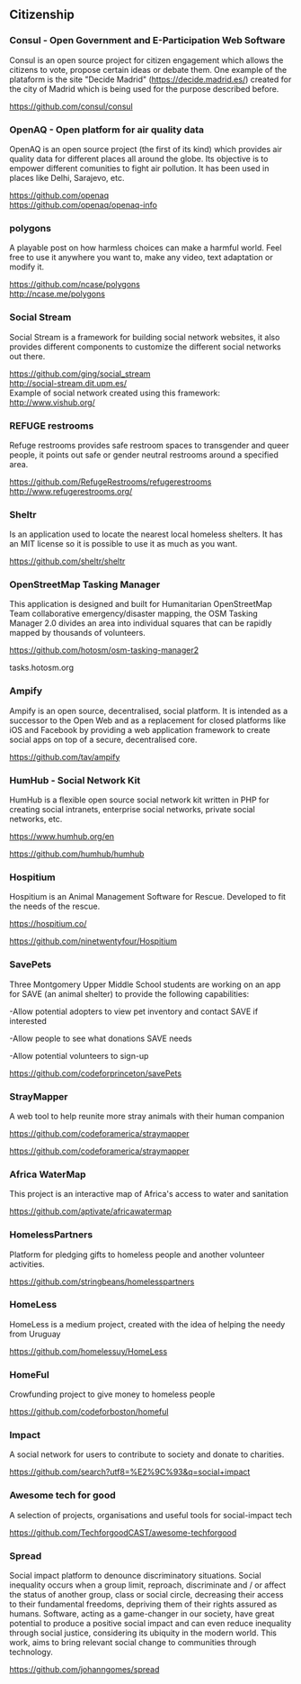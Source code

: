 
## Citizenship

### Consul - Open Government and E-Participation Web Software 

Consul is an open source project for citizen engagement which allows the citizens to 
vote, propose certain ideas or debate them. One example of the plataform is the site 
"Decide Madrid" (https://decide.madrid.es/) created for the city of Madrid which is being used 
for the purpose described before.

https://github.com/consul/consul

### OpenAQ - Open platform for air quality data

OpenAQ is an open source project (the first of its kind) which provides air quality data for different 
places all around the globe. Its objective is to empower different comunities to fight air pollution.
It has been used in places like Delhi, Sarajevo, etc. 

https://github.com/openaq  
https://github.com/openaq/openaq-info

### polygons

A playable post on how harmless choices can make a harmful world.
Feel free to use it anywhere you want to, make any video, text adaptation or modify it.

https://github.com/ncase/polygons   
http://ncase.me/polygons 

### Social Stream

Social Stream is a framework for building social network websites, it also provides different components to customize
the different social networks out there.

https://github.com/ging/social_stream  
http://social-stream.dit.upm.es/  
Example of social network created using this framework: http://www.vishub.org/  

### REFUGE restrooms

Refuge restrooms provides safe restroom spaces to transgender and queer people, it points out safe or gender neutral
restrooms around a specified area.

https://github.com/RefugeRestrooms/refugerestrooms  
http://www.refugerestrooms.org/      
     
### Sheltr

Is an application used to locate the nearest local homeless shelters. It has an MIT license so it is possible to use
it as much as you want.

https://github.com/sheltr/sheltr   


### OpenStreetMap Tasking Manager

This application is designed and built for Humanitarian OpenStreetMap Team collaborative emergency/disaster mapping, the OSM Tasking Manager 2.0 divides an area into individual squares that can be rapidly mapped by thousands of volunteers. 

https://github.com/hotosm/osm-tasking-manager2

tasks.hotosm.org

### Ampify    
 
 
Ampify is an open source, decentralised, social platform. It is intended as a successor to the Open Web and as a replacement for closed platforms like iOS and Facebook by providing a web application framework to create social apps on top of a secure, decentralised core.    

https://github.com/tav/ampify      


### HumHub - Social Network Kit

HumHub is a flexible open source social network kit written in PHP for creating social intranets, enterprise social networks,
private social networks, etc.

https://www.humhub.org/en

https://github.com/humhub/humhub

### Hospitium

Hospitium is an Animal Management Software for Rescue. Developed to fit the needs of the rescue.

https://hospitium.co/

https://github.com/ninetwentyfour/Hospitium

### SavePets

Three Montgomery Upper Middle School students are working on an app for SAVE (an animal shelter) to provide the following capabilities:

-Allow potential adopters to view pet inventory and contact SAVE if interested

-Allow people to see what donations SAVE needs

-Allow potential volunteers to sign-up

https://github.com/codeforprinceton/savePets

### StrayMapper

A web tool to help reunite more stray animals with their human companion

https://github.com/codeforamerica/straymapper

https://github.com/codeforamerica/straymapper

### Africa WaterMap

This project is an interactive map of Africa's access to water and sanitation 

https://github.com/aptivate/africawatermap

### HomelessPartners

Platform for pledging gifts to homeless people and another volunteer activities.  

https://github.com/stringbeans/homelesspartners

### HomeLess 

HomeLess is a medium project, created with the idea of helping the needy from Uruguay

https://github.com/homelessuy/HomeLess

### HomeFul

Crowfunding project to give money to homeless people

https://github.com/codeforboston/homeful

### Impact

A social network for users to contribute to society and donate to charities. 

https://github.com/search?utf8=%E2%9C%93&q=social+impact

### Awesome tech for good

A selection of projects, organisations and useful tools for social-impact tech

https://github.com/TechforgoodCAST/awesome-techforgood

### Spread

Social impact platform to denounce discriminatory situations.
Social inequality occurs when a group limit, reproach, discriminate and / or affect the status of another group, class or social circle, decreasing their access to their fundamental freedoms, depriving them of their rights assured as humans. Software, acting as a game-changer in our society, have great potential to produce a positive social impact and can even reduce inequality through social justice, considering its ubiquity in the modern world. This work, aims to bring relevant social change to communities through technology.

https://github.com/johanngomes/spread
